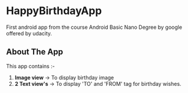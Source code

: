 # HappyBirthdayApp
First android app from the course Android Basic Nano Degree by google offered by udacity.

## About The App
This app contains :- </br>
1. **Image view** -> To display birthday image </br>
2. **2 Text view's** -> To display 'TO' and 'FROM' tag for birthday wishes.

